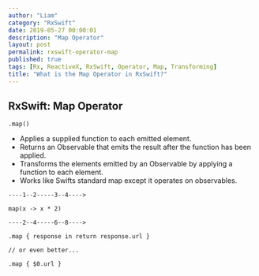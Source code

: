 ```yaml
---
author: "Liam"
category: "RxSwift"
date: 2019-05-27 00:00:01
description: "Map Operator"
layout: post
permalink: rxswift-operator-map
published: true
tags: [Rx, ReactiveX, RxSwift, Operator, Map, Transforming]
title: "What is the Map Operator in RxSwift?"
---
```


## RxSwift: Map Operator

`.map()`

- Applies a supplied function to each emitted element.
- Returns an Observable that emits the result after the function has been applied.
- Transforms the elements emitted by an Observable by applying a function to each element.
- Works like Swifts standard map except it operates on observables.

```
----1--2-----3--4---->

map(x -> x * 2)

----2--4-----6--8---->
```

```
.map { response in return response.url }

// or even better...

.map { $0.url }
```

